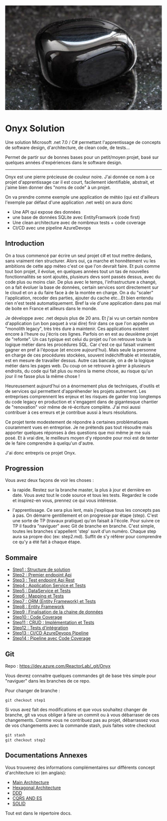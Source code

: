 
![](docs/images/onyx.jpg)

# Onyx Solution 

Une solution Microsoft .net 7.0 / C# permettant l'apprentissage de concepts de software design, d'architecture, de clean code, de tests...

Permet de partir sur de bonnes bases pour un petit/moyen projet, basé sur quelques années d'expériences dans le software design. 

----

Onyx est une pierre précieuse de couleur noire. J'ai donnée ce nom à ce projet d'apprentissage car il est court, facilement identifiable, abstrait, et j'aime bien donner des "noms de code" à un projet. 

On va prendre comme exemple une application de météo (qui est d'ailleurs l'exemple par défaut d'une application .net web) on aura donc

- Une API qui expose des données
- une base de données SQLite avec EntityFramwork (code first)
- Une clean architecture avec de nombreux tests + code coverage
- CI/CD avec une pipeline AzureDevops

## Introduction

On a tous commencé par écrire un seul projet c# et tout mettre dedans, sans vraiment rien structurer. Alors oui, ça marche et honnêtement vu les ambitions de cette app méteo c'est ce que l'on devrait faire. Et puis comme tout bon projet, il évolue, en quelques années tout un tas de nouvelles fonctionnalités se sont ajoutés, plusieurs devs sont passés dessus, avec du code plus ou moins clair. De plus avec le temps, l'infrastructure a changé, on a fait évoluer la base de données, certain services sont directement sur le cloud et on a du faire face à de la montée en charge. On a du "scaler" l'application, recoder des parties, ajouter du cache etc...Et bien entendu rien n'est testé automatiquement. Bref la vie d'une application dans pas mal de boite en France et ailleurs dans le monde. 

Je développe avec .net depuis plus de 20 ans. Et j'ai vu un certain nombre d'application (un bon paquet à vrai dire) finir dans ce que l'on appelle un "monolith legacy", très très dure à maintenir. Ces applications existent encore à l'heure ou j'écris ces lignes. Parfois on en est au deuxième projet de "refonte". Un cas typique est celui du projet ou l'on retrouve toute la logique métier dans les procédures SQL. Car c'est ce qui faisait vraiment gagner en pref à l'époque (et encore aujourd'hui). Mais seule la personne en charge de ces procédures stockées, souvent indéchiffrable et intestable, est en mesure de travailler dessus. Autre cas bancale, on a de la logique métier dans les pages web. Du coup on se retrouve à gérer à plusieurs endroits, du code qui fait plus ou moins la meme chose, au risque qu'un jour il ne fasse plus la même chose !
 
Heureusement aujourd'hui on a énormement plus de techniques, d'outils et de services qui permettent d'appréhender les projets autrement. Les entreprises comprennent les enjeux et les risques de garder trop longtemps du code legacy en production et s'engagent dans de gigantesque chantier de "renovation" voir même de ré-écriture complète. J'ai moi aussi contribuer à ces erreurs et je contribue aussi à leurs résolutions. 

Ce projet tente modestement de répondre à certaines problématiques couramment vues en entreprise. Je ne prétends pas tout résoudre mais apporter quelques réponses à des questions que moi même je me suis posé. Et à vrai dire, le meilleurs moyen d'y répondre pour moi est de tenter de le faire comprendre à quelqu'un d'autre. 

J'ai donc entrepris ce projet Onyx. 

## Progression

Vous avez deux façons de voir les choses :

- la rapide. Restez sur la branche master, la plus à jour et dernière en date. Vous avez tout le code source et tous les tests. Regardez le code et inspirez-en vous, prennez ce qui vous intéresse. 

- l'apprentissage. Ce sera plus lent, mais j'explique tous les concepts pas à pas. On démarre gentillement et on progresse par étape (step). C'est une sorte de TP (travaux pratique) qu'on faisait à l'école. Pour suivre ce TP il faudra "naviguer" avec Git de branche en branche. C'est simple, toutes les branches s'appellent 'step' suvit d'un numéro. Chaque step aura sa propre doc (ex: step2.md). Suffit de s'y référer pour comprendre ce qu'y a été fait à chaque étape. 


## Sommaire

- [Step1 : Structure de solution](docs/steps/step1.md)
- [Step2 : Premier endpoint Api](docs/steps/step2.md)
- [Step3 : Test endpoint Api Rest](docs/steps/step3.md)
- [Step4 : Application Service et Tests](docs/steps/step4.md)
- [Step5 : DataService et Tests](docs/steps/step5.md)
- [Step6 : Mapping et Tests](docs/steps/step6.md)
- [Step7 : ORM (Entity Framework) et Tests](docs/steps/step7.md)
- [Step8 : Entity Framework](docs/steps/step8.md)
- [Step9 : Finalisation de la chaine de données](docs/steps/step9.md)
- [Step10 : Code Coverage ](docs/steps/step10.md)
- [Step11 : CRUD : Implémentation et Tests](docs/steps/step11.md)
- [Step12 : Tests d'intégration](docs/steps/step12.md)
- [Step13 : CI/CD AzureDevops Pipeline](docs/steps/step13.md)
- [Step14 : Pipeline avec Code Coverage](docs/steps/step14.md)

## Git

Repo : https://dev.azure.com/ReactorLab/_git/Onyx

Vous devrez connaitre quelques commandes git de base très simple pour "naviguer" dans les branches de ce repo. 

Pour changer de branche :
```git
git checkout step1
```

Si vous avez fait des modifications et que vous souhaitez changer de branche, git va vous obliger à faire un commit ou à vous débarraser de ces changements. Comme vous ne contribuez pas au projet, débarrassez vous de vos changements avec la commande stash, puis faites votre checkout
```git
git stash
git checkout step2
```

## Documentations Annexes

Vous trouverez des informations complémentaires sur différents concept d'architecture ici (en anglais):

- [Main Architecture](docs/en/ARCHITECTURE.md)
- [Hexagonal Architecture](docs/en/HEXAGONAL.md)
- [DDD](docs/en/DDD.md)
- [CQRS AND ES](docs/en/CQRS-ES.md)
- [SOLID](docs/en/SOLID.md)

Tout est dans le répertoire docs.


